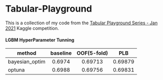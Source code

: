 # Tabular-Playground

This is a collection of my code from the [Tabular Playground Series - Jan 2021](https://www.kaggle.com/c/tabular-playground-series-jan-2021) Kaggle competition.

#### LGBM HyperParameter Tunning
| method        | baseline       | OOF(5-fold)       | PLB      |
|---------------|:--------------:|:-----------------:|:--------:|
|bayesian_optim | 0.6974         | 0.69713           | 0.69879  |
|optuna         | 0.6988         | 0.69756           | 0.69831  |
